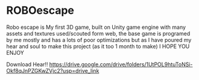 # ROBOescape
Robo escape is My first 3D game, built on Unity game engine with many assets and textures used/scouted form web, the base game is programed by me mostly and has a lots of poor optimizations but as I have poured my hear and soul to make this project (as it too 1 month to make) I HOPE YOU ENJOY

Download Hear!!
https://drive.google.com/drive/folders/1UtPOL9htuToNSi-Okf8qJnPZGKwZVjc2?usp=drive_link
